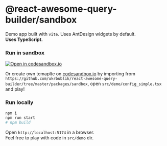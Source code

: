 # @react-awesome-query-builder/sandbox

Demo app built with `vite`.
Uses AntDesign widgets by default.  
**Uses TypeScript.**


### Run in sandbox
[![Open in codesandbox.io](https://codesandbox.io/static/img/play-codesandbox.svg)](https://codesandbox.io/s/github/ukrbublik/react-awesome-query-builder/tree/master/packages/sandbox?file=/src/demo/config_simple.tsx)

Or create own temaplte on [codesandbox.io](https://codesandbox.io/) by importing from `https://github.com/ukrbublik/react-awesome-query-builder/tree/master/packages/sandbox`, open `src/demo/config_simple.tsx` and play!


### Run locally
```sh
npm i
npm run start
# npm build
```
Open `http://localhost:5174` in a browser.  
Feel free to play with code in `src/demo` dir.  

